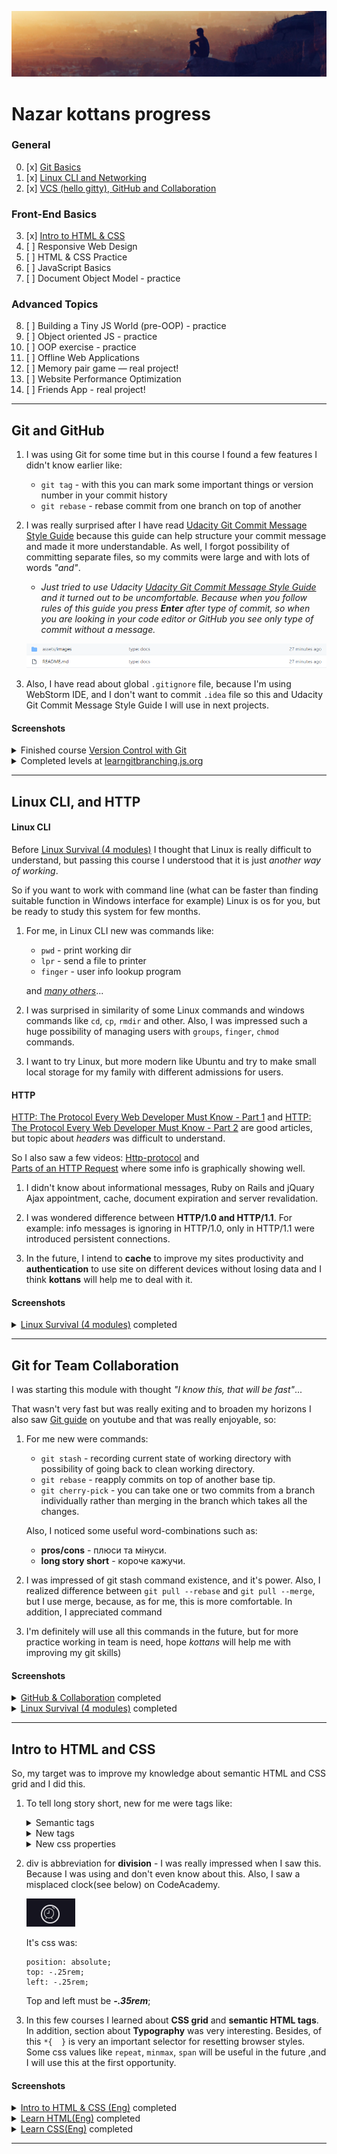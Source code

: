 ![Header image](assets/images/headerImage.jpg)

# Nazar kottans progress

### General
0. [x] [Git Basics](#git-and-github)
1. [x] [Linux CLI and Networking](#linux-cli-and-http)
2. [x] [VCS (hello gitty), GitHub and Collaboration](#git-for-team-collaboration)
### Front-End Basics
3. [x] [Intro to HTML & CSS](#intro-to-html-and-css)
4. [ ] Responsive Web Design
5. [ ] HTML & CSS Practice
6. [ ] JavaScript Basics
7. [ ] Document Object Model - practice
### Advanced Topics
8. [ ] Building a Tiny JS World (pre-OOP) - practice
9. [ ] Object oriented JS - practice
10. [ ] OOP exercise - practice
11. [ ] Offline Web Applications
12. [ ] Memory pair game — real project!
13. [ ] Website Performance Optimization
14. [ ] Friends App - real project!
***

## Git and GitHub 

  1. I was using Git for some time but in this course I found a few features I didn't know earlier like: 
  
     * `git tag` - with this you can mark some important things or version number in your commit history
     * `git rebase` - rebase commit from one branch on top of another
    
  2. I was really surprised after I have read [Udacity Git Commit Message Style Guide](https://udacity.github.io/git-styleguide/) 
    because this guide can help structure your commit message and made it more understandable. As well, I forgot possibility of 
    committing separate files, so my commits were large and with lots of words *"and"*.
    
        * *Just tried to use Udacity [Udacity Git Commit Message Style Guide](https://udacity.github.io/git-styleguide/) and it turned out 
        to be uncomfortable. Because when you follow rules of this guide you press **Enter** after type of commit, so when you are looking in
        your code editor or GitHub you see only type of commit without a message.*
    
        ![Udacity git message issue](assets/images/0_git_Basics/UdacityGitMessageIssue.png)
    
  3. Also, I have read about global `.gitignore` file, because I'm using WebStorm IDE, and I don't want to commit `.idea` file so 
     this and Udacity Git Commit Message Style Guide I will use in next projects.
     
  #### Screenshots
     
  <details>
    <summary>
        Finished course <a href="https://www.udacity.com/course/version-control-with-git--ud123">Version Control with Git</a>
    </summary>
    <img src="assets/images/0_git_Basics/Udacity0.png" alt="Udacity course" style="display: block"/>      
  </details>
             
  <details>
    <summary>
        Completed levels at <a href="https://learngitbranching.js.org/">learngitbranching.js.org</a>
    </summary>
    <img src="assets/images/0_git_Basics/IntroductionSequence.png" alt="Introduction Sequence" style="display: block"/>
    <img src="assets/images/0_git_Basics/PushAndPull_GitRemotes.png" alt="Push and pull git remotes" style="display: block"/>      
  </details>
   
***
    
## Linux CLI, and HTTP

   #### Linux CLI    
        
   Before [Linux Survival (4 modules)](https://linuxsurvival.com/linux-tutorial-introduction/) I thought that 
   Linux is really difficult to understand, but passing this course I understood that it is just *another way of working*.
   
   So if you want to work with command line (what can be faster than finding suitable function in Windows interface for example)
   Linux is os for you, but be ready to study this system for few months.                        
        
   1. For me, in Linux CLI new was commands like:
    
      - `pwd` - print working dir
      - `lpr` - send a file to printer
      - `finger` - user info lookup program
   
      and *[many others](https://www.linuxtrainingacademy.com/linux-commands-cheat-sheet)*...
    
   2. I was surprised in similarity of some Linux commands and windows 
    commands like `cd`, `cp`, `rmdir` and other. Also, I was impressed 
    such a huge possibility of managing users with `groups`, `finger`, `chmod` 
    commands.
    
   3. I want to try Linux, but more modern like Ubuntu and try to make 
    small local storage for my family with different admissions for users.
    
   #### HTTP
    
   [HTTP: The Protocol Every Web Developer Must Know - Part 1](https://code.tutsplus.com/tutorials/http-the-protocol-every-web-developer-must-know-part-1--net-31177) and
   [HTTP: The Protocol Every Web Developer Must Know - Part 2](https://code.tutsplus.com/tutorials/http-the-protocol-every-web-developer-must-know-part-2--net-31155)
   are good articles, but topic about *headers* was difficult to understand. 
    
   So I also saw a few videos: [Http-protocol](https://ru.coursera.org/lecture/python-for-web/http-protokol-wUUuG) and  
   [Parts of an HTTP Request](https://www.youtube.com/watch?v=pHFWGN-upGM&ab_channel=Udacity) where some info is graphically showing well.
     
   1. I didn't know about informational messages, Ruby on Rails and jQuary Ajax 
    appointment, cache, document expiration and server revalidation.
    
   2. I was wondered difference between **HTTP/1.0 and HTTP/1.1**. For example: 
    info messages is ignoring in HTTP/1.0, only in HTTP/1.1 were introduced persistent 
    connections.
    
   3. In the future, I intend to **cache** to improve my sites productivity and 
    **authentication** to use site on different devices without losing data and I
    think **kottans** will help me to deal with it.
    
   #### Screenshots
        
   <details>
        <summary>
            <a href="https://linuxsurvival.com/linux-tutorial-introduction/">Linux Survival (4 modules)</a> completed
        </summary>
        <img src="assets/images/1_task_linux_cli/linuxSurvival.png" alt="Linux Survival completed" style="display: block"/>   
   </details>
   
***
    
## Git for Team Collaboration
    
   I was starting this module with thought *"I know this, that will be fast"*...
   
   That wasn't very fast but was really exiting and to broaden my horizons I also 
   saw [Git guide](https://www.youtube.com/watch?v=en6gms6e54Q&list=PLIU76b8Cjem5B3sufBJ_KFTpKkMEvaTQR&ab_channel=Devcolibri)
   on youtube and that was really enjoyable, so: 
   
   1. For me new were commands:
      
      - `git stash` - recording current state of working directory with possibility of going back to clean working directory.
      - `git rebase` - reapply commits on top of another base tip.
      - `git cherry-pick` - you can take one or two commits from a branch individually rather than merging in the branch which takes all the changes.
      
      Also, I noticed some useful word-combinations such as:
      
      - **pros/cons** - плюси та мінуси.
      - **long story short** - короче кажучи.
      
   2. I was impressed of git stash command existence, and it's power. Also, I realized
    difference between `git pull --rebase` and `git pull --merge`, but I use merge, 
    because, as for me, this is more comfortable. In addition, I appreciated command 
    
   3. I'm definitely will use all this commands in the future, but for more practice 
    working in team is need, hope *kottans* will help me with improving my git skills)
    
   #### Screenshots
   
   <details>
        <summary>
            <a href="https://classroom.udacity.com/courses/ud456">GitHub & Collaboration</a> completed
        </summary>
        <img src="assets/images/2_GitHub_Collaboration/gitHub_collaboration.png" alt="GitHub & Collaboration completed" style="display: block"/>   
   </details>
      
   <details>
        <summary>
            <a href="https://linuxsurvival.com/linux-tutorial-introduction/">Linux Survival (4 modules)</a> completed
        </summary>
        <img src="assets/images/2_GitHub_Collaboration/rampingUp_movingWorkAround.png" alt="Ramping up and Moving work around" style="display: block"/>   
        <img src="assets/images/2_GitHub_Collaboration/toOrigin_beyond.png" alt="To origin and beyond" style="display: block"/>   
   </details>
   
***

## Intro to HTML and CSS
    
   So, my target was to improve my knowledge about semantic HTML and CSS grid and I did this.
   
   1. To tell long story short, new for me were tags like: 
   
      <details>
         <summary>
            Semantic tags
         </summary>
         <ul>
            <li><code>section</code> - independent, self-contained content (blog post).</li>
            <li><code>article</code> - defines a section in a document.</li>
            <li><code>header</code> - represents a container for introductory content or a set of navigational links.</li>
            <li><code>footer</code> - defines a footer for a document or section.</li>
            <li><code>nav</code> - defines a set of navigation links.</li>
            <li><code>aside</code> - defines some content aside from the content it is placed in (like a sidebar).</li>
            <li><code>figcaption</code> - defines a caption for a <code>figure</code> element.</li>
            <li><code>figure</code> - specifies self-contained content, like illustrations, diagrams, photos, code listings, etc.</li>            
            <li><code>main</code> - specifies the main content of a document.</li>
            <li><code>mark</code> - defines text that should be marked or highlighted.</li>
            <li><code>section</code> - defines a section in a document.</li>
            <li><code>time</code> - defines a specific time.</li>
         </ul>
      </details>
      
      <details>
         <summary>
            New tags
         </summary>
         <ul>
            <li><code>picture</code> - gives web developers more flexibility in specifying image resources.</li>
            <li><code>video</code> - is used to embed video content in a document, such as a movie clip or other video streams.</li>
            <li><code>audio</code> - is used to embed sound content in a document, such as music or other audio streams.</li>
            <li><code>source</code> - is used to specify multiple media resources for media elements.</li>
            <li><code>datalist</code> - specifies a list of pre-defined options for an <code>input</code> element.</li>
            <li><code>select</code> -  is used to create a drop-down list.</li>
            <li><code>optgroup</code> - is used to group related options in a <code>select</code> element (drop-down list).</li>
            <li><code>dl</code> -  defines a description list.</li>
            <li><code>dt</code> -  defines a term/name in a description list.</li>
            <li><code>dd</code> -  is used to describe a term/name in a description list.</li>
         </ul>
      </details>
   
      <details>
         <summary>
            New css properties
         </summary>
         <ul>
            <li><code>word-spacing</code> - increases or decreases the white space between words.</li>
            <li><code>letter-spacing</code> - increases or decreases the white space between letters..</li>
            <li><code>line-height</code> - specifies the height of a line.</li>
            <li><code>text-transform</code> - controls the capitalization of text.</li>
            <li><code>float</code> - specifies how an element should float.</li>
            <li><code>clear</code> - specifies what elements can float beside the cleared element and on which side.</li>
            <li><code>grid-template</code> - is a shorthand property for defining grid columns, rows, and areas.</li>
            <li><code>grid-area</code> -  specifies a grid item's size and location in a grid layout.</li>
         </ul>
      </details>
        
   2. div is abbreviation for **division** - I was really impressed when I saw this. Because I was 
   using and don't even know about this. Also, I saw a misplaced clock(see below) on CodeAcademy. 
   
        ![clock](assets/images/3_intro_to_HTML_and_CSS/clock.png)
   
        It's css was:
   
         ```
         position: absolute;
         top: -.25rem;
         left: -.25rem;
         ```  
        Top and left must be ***-.35rem***;
   
   3. In this few courses I learned about **CSS grid** and **semantic HTML tags**. In addition, section about 
   **Typography** was very interesting. Besides, of this `*{  }` is very an important selector 
   for resetting browser styles. Some css values like `repeat`, `minmax`, `span` will be useful in 
   the future ,and I will use this at the first opportunity.
   
   #### Screenshots
   
   <details>
        <summary>
            <a href="https://www.udacity.com/course/intro-to-html-and-css--ud001">Intro to HTML & CSS (Eng)</a> completed
        </summary>
        <img src="assets/images/3_intro_to_HTML_and_CSS/Intro_to_HTML_&_CSS.png" alt="Learn HTML(Eng)" style="display: block"/>   
   </details>
      
   <details>
        <summary>
            <a href="https://www.codecademy.com/learn/learn-html">Learn HTML(Eng)</a> completed
        </summary>
        <img src="assets/images/3_intro_to_HTML_and_CSS/Learn_HTML.png" alt="Ramping up and Moving work around" style="display: block"/>      
   </details>
   
   <details>
        <summary>
            <a href="https://www.codecademy.com/learn/learn-html">Learn CSS(Eng)</a> completed
        </summary>
        <img src="assets/images/3_intro_to_HTML_and_CSS/Learn_CSS.png" alt="Learn CSS(Eng)" style="display: block"/>      
   </details>
   
***   